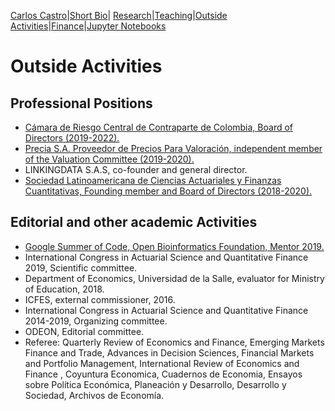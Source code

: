 [Carlos Castro](index.md)|[Short Bio](cv.md)| [Research](res.md)|[Teaching](teach.md)|[Outside Activities](Outside.md)|[Finance](Fin.md)|[Jupyter Notebooks](Jup.md)

# Outside Activities

## Professional Positions

* [Cámara de Riesgo Central de Contraparte de Colombia, Board of Directors (2019-2022).](https://www.camaraderiesgo.com/)
* [Precia S.A. Proveedor de Precios Para Valoración, independent member of the Valuation Committee (2019-2020).](https://preciappv.co/)
* LINKINGDATA S.A.S, co-founder and general director.
* [Sociedad Latinoamericana de Ciencias Actuariales y Finanzas Cuantitativas, Founding member and Board of Directors (2018-2020).](https://solacfin.org/)

## Editorial and other academic Activities

* [Google Summer of Code, Open Bioinformatics Foundation, Mentor 2019.](https://obf.github.io/GSoC/ideas/#add-block-chains-and-hyperledger-support-for-the-journal-of-open-data-publications)
* International Congress in Actuarial Science and Quantitative Finance 2019, Scientific committee.
* Department of Economics, Universidad de la Salle, evaluator for Ministry of Education, 2018.
* ICFES, external commissioner, 2016.
* International Congress in Actuarial Science and Quantitative Finance 2014-2019, Organizing committee.
* ODEON, Editorial committee.
*	Referee: Quarterly Review of Economics and Finance, Emerging Markets Finance and Trade, Advances in Decision Sciences, Financial Markets and Portfolio Management, International Review of Economics and Finance , Coyuntura Economica, Cuadernos de Economia, Ensayos sobre Política Económica, Planeación y Desarrollo, Desarrollo y Sociedad, Archivos de Economía.
